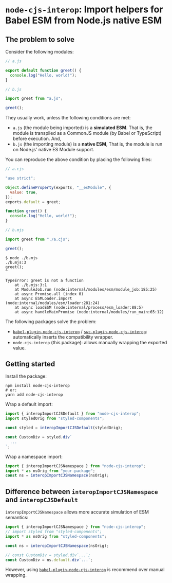 # `node-cjs-interop`: Import helpers for Babel ESM from Node.js native ESM

## The problem to solve

Consider the following modules:

```javascript
// a.js

export default function greet() {
  console.log("Hello, world!");
}
```

```javascript
// b.js

import greet from "a.js";

greet();
```

They usually work, unless the following conditions are met:

- `a.js` (the module being imported) is a **simulated ESM**. That is, the module is transpiled as a CommonJS module (by Babel or TypeScript) before execution. And,
- `b.js` (the importing module) is a **native ESM**, That is, the module is run on Node.js' native ES Module support.

You can reproduce the above condition by placing the following files:

```javascript
// a.cjs

"use strict";

Object.defineProperty(exports, "__esModule", {
  value: true,
});
exports.default = greet;

function greet() {
  console.log("Hello, world!");
}
```

```javascript
// b.mjs

import greet from "./a.cjs";

greet();
```

```
$ node ./b.mjs
./b.mjs:3
greet();
^

TypeError: greet is not a function
    at ./b.mjs:3:1
    at ModuleJob.run (node:internal/modules/esm/module_job:185:25)
    at async Promise.all (index 0)
    at async ESMLoader.import (node:internal/modules/esm/loader:281:24)
    at async loadESM (node:internal/process/esm_loader:88:5)
    at async handleMainPromise (node:internal/modules/run_main:65:12)
```

The following packages solve the problem:

- [`babel-plugin-node-cjs-interop`](https://npmjs.com/package/babel-plugin-node-cjs-interop) / [`swc-plugin-node-cjs-interop`](https://npmjs.com/package/swc-plugin-node-cjs-interop): automatically inserts the compatibility wrapper.
- `node-cjs-interop` (this package): allows manually wrapping the exported value.

## Getting started

Install the package:

```
npm install node-cjs-interop
# or:
yarn add node-cjs-interop
```

Wrap a default import:

```javascript
import { interopImportCJSDefault } from "node-cjs-interop";
import styledOrig from "styled-components";

const styled = interopImportCJSDefault(styledOrig);

const CustomDiv = styled.div`
  ...
`;
```

Wrap a namespace import:

```javascript
import { interopImportCJSNamespace } from "node-cjs-interop";
import * as nsOrig from "your-package";
const ns = interopImportCJSNamespace(nsOrig);
```

## Difference between `interopImportCJSNamespace` and `interopCJSDefault`

`interopImportCJSNamespace` allows more accurate simulation of ESM semantics:

```javascript
import { interopImportCJSNamespace } from "node-cjs-interop";
// import styled from "styled-components";
import * as nsOrig from "styled-components";

const ns = interopImportCJSNamespace(nsOrig);

// const CustomDiv = styled.div`...`;
const CustomDiv = ns.default.div`...`;
```

However, using [`babel-plugin-node-cjs-interop`](https://npmjs.com/package/babel-plugin-node-cjs-interop) is recommend over manual wrapping.
